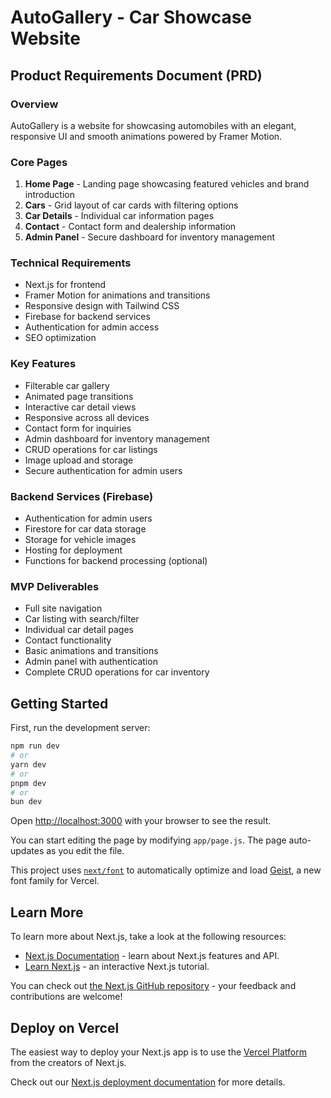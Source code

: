 # AutoGallery - Car Showcase Website

## Product Requirements Document (PRD)

### Overview

AutoGallery is a website for showcasing automobiles with an elegant, responsive UI and smooth animations powered by Framer Motion.

### Core Pages

1. **Home Page** - Landing page showcasing featured vehicles and brand introduction
2. **Cars** - Grid layout of car cards with filtering options
3. **Car Details** - Individual car information pages
4. **Contact** - Contact form and dealership information
5. **Admin Panel** - Secure dashboard for inventory management

### Technical Requirements

- Next.js for frontend
- Framer Motion for animations and transitions
- Responsive design with Tailwind CSS
- Firebase for backend services
- Authentication for admin access
- SEO optimization

### Key Features

- Filterable car gallery
- Animated page transitions
- Interactive car detail views
- Responsive across all devices
- Contact form for inquiries
- Admin dashboard for inventory management
- CRUD operations for car listings
- Image upload and storage
- Secure authentication for admin users

### Backend Services (Firebase)

- Authentication for admin users
- Firestore for car data storage
- Storage for vehicle images
- Hosting for deployment
- Functions for backend processing (optional)

### MVP Deliverables

- Full site navigation
- Car listing with search/filter
- Individual car detail pages
- Contact functionality
- Basic animations and transitions
- Admin panel with authentication
- Complete CRUD operations for car inventory

## Getting Started

First, run the development server:

```bash
npm run dev
# or
yarn dev
# or
pnpm dev
# or
bun dev
```

Open [http://localhost:3000](http://localhost:3000) with your browser to see the result.

You can start editing the page by modifying `app/page.js`. The page auto-updates as you edit the file.

This project uses [`next/font`](https://nextjs.org/docs/app/building-your-application/optimizing/fonts) to automatically optimize and load [Geist](https://vercel.com/font), a new font family for Vercel.

## Learn More

To learn more about Next.js, take a look at the following resources:

- [Next.js Documentation](https://nextjs.org/docs) - learn about Next.js features and API.
- [Learn Next.js](https://nextjs.org/learn) - an interactive Next.js tutorial.

You can check out [the Next.js GitHub repository](https://github.com/vercel/next.js) - your feedback and contributions are welcome!

## Deploy on Vercel

The easiest way to deploy your Next.js app is to use the [Vercel Platform](https://vercel.com/new?utm_medium=default-template&filter=next.js&utm_source=create-next-app&utm_campaign=create-next-app-readme) from the creators of Next.js.

Check out our [Next.js deployment documentation](https://nextjs.org/docs/app/building-your-application/deploying) for more details.
